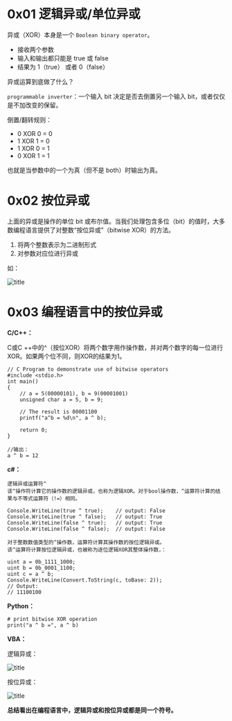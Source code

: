 # 0x01 逻辑异或/单位异或

异或（XOR）本身是一个 `Boolean binary operator`。

- 接收两个参数
- 输入和输出都只能是 true 或 false
- 结果为 1（true） 或者 0（false）

异或运算到底做了什么？

`programmable inverter`：一个输入 bit 决定是否去倒置另一个输入 bit，或者仅仅是不加改变的保留。


倒置/翻转规则：

- 0 XOR 0 = 0
- 1 XOR 1 = 0
- 1 XOR 0 = 1
- 0 XOR 1 = 1

也就是当参数中的一个为真（但不是 both）时输出为真。


# 0x02 按位异或

上面的异或是操作的单位  bit 或布尔值。当我们处理包含多位（bit）的值时，大多数编程语言提供了对整数“按位异或”（bitwise XOR）的方法。

1. 将两个整数表示为二进制形式
2. 对参数对应位进行异或

如：


![title](https://leanote.com/api/file/getImage?fileId=5f69f1f7ab64415d46000b8e)

# 0x03 编程语言中的按位异或

**C/C++：**


C或C ++中的^（按位XOR）将两个数字用作操作数，并对两个数字的每一位进行XOR。如果两个位不同，则XOR的结果为1。

```
// C Program to demonstrate use of bitwise operators 
#include <stdio.h> 
int main() 
{ 
    // a = 5(00000101), b = 9(00001001) 
    unsigned char a = 5, b = 9; 
  
    // The result is 00001100 
    printf("a^b = %d\n", a ^ b); 
  
    return 0; 
} 

//输出：
a ^ b = 12
```


**c#：**


```
逻辑异或运算符^
该^操作符计算它的操作数的逻辑异或，也称为逻辑XOR。对于bool操作数，^运算符计算的结果与不等式运算符（!=）相同。

Console.WriteLine(true ^ true);    // output: False
Console.WriteLine(true ^ false);   // output: True
Console.WriteLine(false ^ true);   // output: True
Console.WriteLine(false ^ false);  // output: False
```


```
对于整数数值类型的^操作数，运算符计算其操作数的按位逻辑异或。
该^运算符计算按位逻辑异或，也被称为逐位逻辑XOR其整体操作数，：

uint a = 0b_1111_1000;
uint b = 0b_0001_1100;
uint c = a ^ b;
Console.WriteLine(Convert.ToString(c, toBase: 2));
// Output:
// 11100100
```

**Python：**
```
# print bitwise XOR operation   
print("a ^ b =", a ^ b)  
```


**VBA：**

逻辑异或：

![title](https://leanote.com/api/file/getImage?fileId=5f69fe6cab64415d46000bc4)

按位异或：

![title](https://leanote.com/api/file/getImage?fileId=5f69febeab64415d46000bc6)


**总结看出在编程语言中，逻辑异或和按位异或都是同一个符号。**
